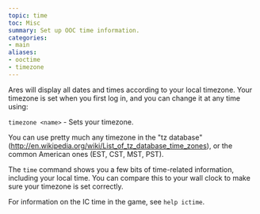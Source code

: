 ```yaml
---
topic: time
toc: Misc
summary: Set up OOC time information.
categories:
- main
aliases:
- ooctime
- timezone
---
```

Ares will display all dates and times according to your local timezone.  Your timezone is set when you first log in, and you can change it at any time using:

`timezone <name>` - Sets your timezone.

You can use pretty much any timezone in the "tz database" (http://en.wikipedia.org/wiki/List_of_tz_database_time_zones), or the common American ones (EST, CST, MST, PST).

The `time` command shows you a few bits of time-related information, including your local time.  You can compare this to your wall clock to make sure your timezone is set correctly.

For information on the IC time in the game, see `help ictime`.
